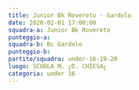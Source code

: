 ```yaml
---
title: Junior Bk Rovereto - Gardolo
date: 2020-02-01 17:00:00
squadra-a: Junior Bk Rovereto
punteggio-a: 
squadra-b: Bc Gardolo
punteggio-b: 
partite/squadra: under-16-19-20
luogo: SCUOLA M. ¿D. CHIESA¿
categoria: under 16
---
```

